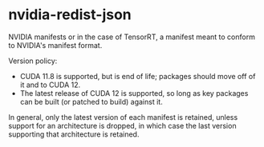 # nvidia-redist-json

NVIDIA manifests or in the case of TensorRT, a manifest meant to conform to NVIDIA's manifest format.

Version policy:

- CUDA 11.8 is supported, but is end of life; packages should move off of it and to CUDA 12.
- The latest release of CUDA 12 is supported, so long as key packages can be built (or patched to build) against it.

In general, only the latest version of each manifest is retained, unless support for an architecture is dropped, in which case the last version supporting that architecture is retained.
